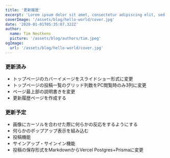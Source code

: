 ```yaml
---
title: '更新履歴'
excerpt: 'Lorem ipsum dolor sit amet, consectetur adipiscing elit, sed do eiusmod tempor incididunt ut labore et dolore magna aliqua. Praesent elementum facilisis leo vel fringilla est ullamcorper eget. At imperdiet dui accumsan sit amet nulla facilities morbi tempus.'
coverImage: '/assets/blog/hello-world/cover.jpg'
date: '2020-01-01T05:35:07.322Z'
author:
  name: Tim Neutkens
  picture: '/assets/blog/authors/tim.jpeg'
ogImage:
  url: '/assets/blog/hello-world/cover.jpg'
---
```


### 更新済み

- トップページのカバーイメージをスライドショー形式に変更
- トップページの投稿一覧のグリッド列数をPC閲覧時のみ3列に変更
- ページ最上部の説明書きを変更
- 更新履歴ページを作成する

### 更新予定

- 画像にカーソルを合わせた際に何らかの反応をするようにする
- 何らかのポップアップ表示を組み込む
- 投稿機能
- サインアップ・サインイン機能
- 投稿の保存形式をMarkdownからVercel Postgres+Prismaに変更
